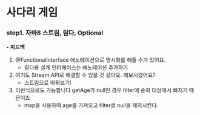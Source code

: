 # 사다리 게임
### step1. 자바8 스트림, 람다, Optional
**- 피드백**
1. @FunctionalInterface 애노테이션으로 명시화를 해줄 수가 있어요.
   * 람다용 설계 인터페이스는 애노테이션 추가하기
2. 여기도 Stream API로 해결할 수 있을 것 같아요. 해보시겠어요?
   * 스트림으로 바꿔보기!
3. 이런식으로도 가능합니다 getAge가 null인 경우 filter에 순회 대상에서 빠지기 때문이죠
   * map을 사용하여 age를 가져오고 filter로 null을 제외시킨다.

